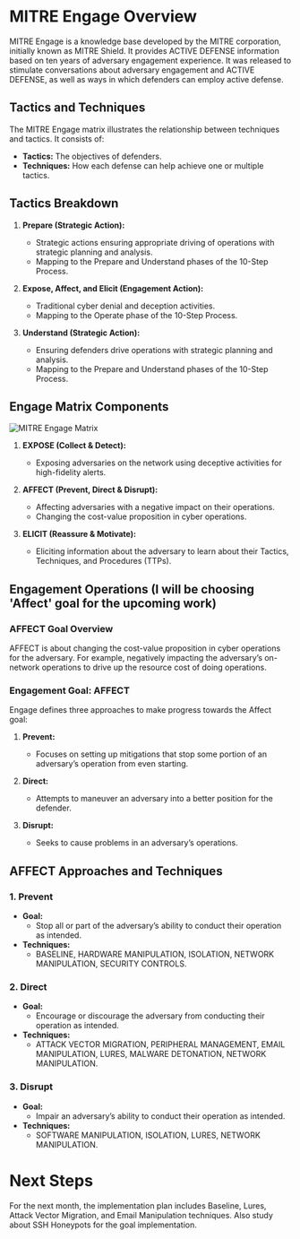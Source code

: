 # MITRE Engage Overview

MITRE Engage is a knowledge base developed by the MITRE corporation, initially known as MITRE Shield. It provides ACTIVE DEFENSE information based on ten years of adversary engagement experience. It was released to stimulate conversations about adversary engagement and ACTIVE DEFENSE, as well as ways in which defenders can employ active defense.



## Tactics and Techniques

The MITRE Engage matrix illustrates the relationship between techniques and tactics. It consists of:

- **Tactics:** The objectives of defenders.
- **Techniques:** How each defense can help achieve one or multiple tactics.

## Tactics Breakdown

1. **Prepare (Strategic Action):**
   - Strategic actions ensuring appropriate driving of operations with strategic planning and analysis.
   - Mapping to the Prepare and Understand phases of the 10-Step Process.

2. **Expose, Affect, and Elicit (Engagement Action):**
   - Traditional cyber denial and deception activities.
   - Mapping to the Operate phase of the 10-Step Process.

3. **Understand (Strategic Action):**
   - Ensuring defenders drive operations with strategic planning and analysis.
   - Mapping to the Prepare and Understand phases of the 10-Step Process.

## Engage Matrix Components


![MITRE Engage Matrix](https://github.com/0hex7/IIPP-Internship/assets/108691415/049e144d-e0ee-442a-941f-1857c4c04b79)


1. **EXPOSE (Collect & Detect):**
   - Exposing adversaries on the network using deceptive activities for high-fidelity alerts.

2. **AFFECT (Prevent, Direct & Disrupt):**
   - Affecting adversaries with a negative impact on their operations.
   - Changing the cost-value proposition in cyber operations.

3. **ELICIT (Reassure & Motivate):**
   - Eliciting information about the adversary to learn about their Tactics, Techniques, and Procedures (TTPs).

## Engagement Operations (I will be choosing 'Affect' goal for the upcoming work)

### AFFECT Goal Overview

AFFECT is about changing the cost-value proposition in cyber operations for the adversary. For example, negatively impacting the adversary’s on-network operations to drive up the resource cost of doing operations.

### Engagement Goal: AFFECT

Engage defines three approaches to make progress towards the Affect goal:

1. **Prevent:**
   - Focuses on setting up mitigations that stop some portion of an adversary’s operation from even starting.

2. **Direct:**
   - Attempts to maneuver an adversary into a better position for the defender.

3. **Disrupt:**
   - Seeks to cause problems in an adversary’s operations.

## AFFECT Approaches and Techniques

### 1. Prevent

- **Goal:**
  - Stop all or part of the adversary’s ability to conduct their operation as intended.
- **Techniques:**
  - BASELINE, HARDWARE MANIPULATION, ISOLATION, NETWORK MANIPULATION, SECURITY CONTROLS.

### 2. Direct

- **Goal:**
  - Encourage or discourage the adversary from conducting their operation as intended.
- **Techniques:**
  - ATTACK VECTOR MIGRATION, PERIPHERAL MANAGEMENT, EMAIL MANIPULATION, LURES, MALWARE DETONATION, NETWORK MANIPULATION.

### 3. Disrupt

- **Goal:**
  - Impair an adversary’s ability to conduct their operation as intended.
- **Techniques:**
  - SOFTWARE MANIPULATION, ISOLATION, LURES, NETWORK MANIPULATION.


# Next Steps

For the next month, the implementation plan includes Baseline, Lures, Attack Vector Migration, and Email Manipulation techniques.
Also study about SSH Honeypots for the goal implementation.

